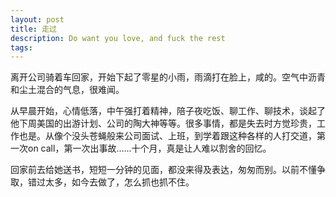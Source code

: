 ```yaml
---
layout: post
title: 走过
description: Do want you love, and fuck the rest
tags:
---
```


离开公司骑着车回家，开始下起了零星的小雨，雨滴打在脸上，咸的。空气中沥青和尘土混合的气息，很难闻。

从早晨开始，心情低落，中午强打着精神，陪子夜吃饭、聊工作、聊技术，谈起了他下周美国的出游计划、公司的陶大神等等。很多事情，都是失去时方觉珍贵，工作也是。从像个没头苍蝇般来公司面试、上班，到学着跟这种各样的人打交道，第一次on call，第一次出事故......十个月，真是让人难以割舍的回忆。

回家前去给她送书，短短一分钟的见面，都没来得及表达，匆匆而别。以前不懂争取，错过太多，如今去做了，怎么抓也抓不住。


